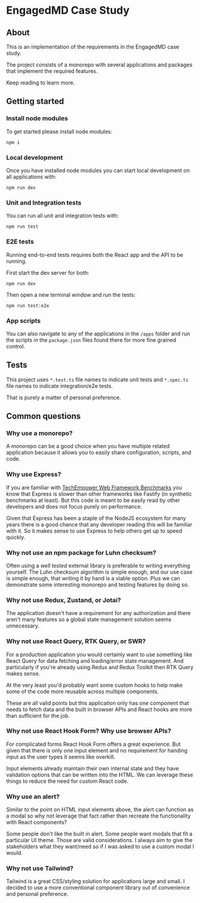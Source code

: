 # EngagedMD Case Study

## About

This is an implementation of the requirements in the EngagedMD case study.

The project consists of a monorepo with several applications and packages that implement the required features.

Keep reading to learn more.

## Getting started

### Install node modules

To get started please install node modules:

```
npm i
```

### Local development

Once you have installed node modules you can start local development on all applications with:

```
npm run dev
```

### Unit and Integration tests

You can run all unit and integration tests with:

```
npm run test
```

### E2E tests

Running end-to-end tests requires both the React app and the API to be running.

First start the dev server for both:

```
npm run dev
```

Then open a new terminal window and run the tests:

```
npm run test:e2e
```

### App scripts

You can also navigate to any of the applications in the `/apps` folder and run the scripts in the `package.json` files found there for more fine grained control.

## Tests

This project uses `*.test.ts` file names to indicate unit tests and `*.spec.ts` file names to indicate integration/e2e tests.

That is purely a matter of personal preference.

## Common questions

### Why use a monorepo?

A monorepo can be a good choice when you have multiple related application because it allows you to easily share configuration, scripts, and code.

### Why use Express?

If you are familiar with [TechEmpower Web Framework Benchmarks](https://www.techempower.com/benchmarks/) you know that Express is slower than other frameworks like Fastify (in synthetic benchmarks at least). But this code is meant to be easily read by other developers and does not focus purely on performance.

Given that Express has been a staple of the NodeJS ecosystem for many years there is a good chance that any developer reading this will be familiar with it. So it makes sense to use Express to help others get up to speed quickly.

### Why not use an npm package for Luhn checksum?

Often using a _well tested_ external library is preferable to writing everything yourself. The Luhn checksum algorithm is simple enough, and our use case is simple enough, that writing it by hand is a viable option. Plus we can demonstrate some interesting monorepo and testing features by doing so.

### Why not use Redux, Zustand, or Jotai?

The application doesn't have a requirement for any authorization and there aren't many features so a global state management solution seems unnecessary.

### Why not use React Query, RTK Query, or SWR?

For a production application you would certainly want to use something like React Query for data fetching and loading/error state management. And particularly if you're already using Redux and Redux Toolkit then RTK Query makes sense.

At the very least you'd probably want some custom hooks to help make some of the code more reusable across multiple components.

These are all valid points but this application only has one component that needs to fetch data and the built in browser APIs and React hooks are more than sufficient for the job.

### Why not use React Hook Form? Why use browser APIs?

For complicated forms React Hook Form offers a great experience. But given that there is only one input element and no requirement for handing input as the user types it seems like overkill.

Input elements already maintain their own internal state and they have validation options that can be written into the HTML. We can leverage these things to reduce the need for custom React code.

### Why use an alert?

Similar to the point on HTML input elements above, the alert can function as a modal so why not leverage that fact rather than recreate the functionality with React components?

Some people don't like the built in alert. Some people want modals that fit a particular UI theme. Those are valid considerations. I always aim to give the stakeholders what they want/need so if I was asked to use a custom modal I would.

### Why not use Tailwind?

Tailwind is a great CSS/styling solution for applications large and small. I decided to use a more conventional component library out of convenience and personal preference.
